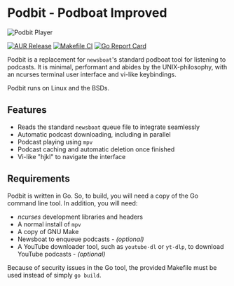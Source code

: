 # Podbit - **Podboat Improved**

![Podbit Player](https://www.ethanjmarshall.co.uk/wp-content/uploads/2022/04/screenshot-220408-2219-04.png)

[![AUR Release](https://img.shields.io/aur/version/podbit?color=1793d1&label=podbit&logo=arch-linux)](https://aur.archlinux.org/packages/podbit/)
[![Makefile CI](https://github.com/ethanv2/podbit/actions/workflows/makefile.yml/badge.svg)](https://github.com/ethanv2/podbit/actions/workflows/makefile.yml)
[![Go Report Card](https://goreportcard.com/badge/github.com/ethanv2/podbit)](https://goreportcard.com/report/github.com/ethanv2/podbit)

Podbit is a replacement for ``newsboat``'s standard podboat tool for listening to podcasts. It is minimal, performant and abides by the UNIX-philosophy, with an ncurses terminal user interface and vi-like keybindings.

Podbit runs on Linux and the BSDs.

## Features

* Reads the standard ``newsboat`` queue file to integrate seamlessly
* Automatic podcast downloading, including in parallel
* Podcast playing using ``mpv``
* Podcast caching and automatic deletion once finished
* Vi-like "hjkl" to navigate the interface

## Requirements

Podbit is written in Go. So, to build, you will need a copy of the Go command line tool. In addition, you will need:

* *ncurses* development libraries and headers
* A normal install of ``mpv``
* A copy of GNU Make
* Newsboat to enqueue podcasts - *(optional)*
* A YouTube downloader tool, such as ``youtube-dl`` or ``yt-dlp``, to download YouTube podcasts - *(optional)*

Because of security issues in the Go tool, the provided Makefile must be used instead of simply ``go build``.
